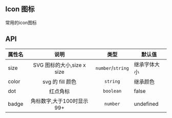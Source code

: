 ## Icon 图标

常用的icon图标

<script setup>
import { ref } from 'vue'
const iconName = ref([	
	'Plus',
	'Minus',
	'CirclePlus',
	'CircleMinus',
	'Loading',
	'Message',
	'Star',
	'Search',
	'Delete',
	'Check',
])
</script>

<!--@include: ./basic/index.md-->
<!--@include: ./svg/index.md-->
<!--@include: ./dot/index.md-->

<style>
.icon-content {
	display: flex;
	flex-direction: column;
	border-radius: 5px;
}

.icon-content > div {
	margin-bottom: 15px;
}

.icon-content > div:last-child {
	margin: 0;
}

</style>

## API

| 属性名 |            说明            |       类型        | 默认值       |
| ------ | :------------------------: | :---------------: | ------------ |
| size   | SVG 图标的大小,size x size | `number`/`string` | 继承字体大小 |
| color  |      svg 的 fill 颜色      |     `string`      | 继承颜色     |
| dot    |          红点角标          |     `boolean`     | false        |
| badge  | 角标数字,大于100时显示99+  |     `number`      | undefined    |
